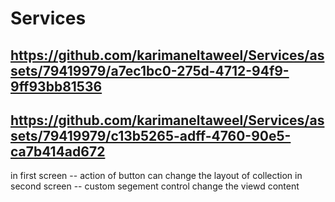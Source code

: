 # Services
https://github.com/karimaneltaweel/Services/assets/79419979/a7ec1bc0-275d-4712-94f9-9ff93bb81536
------------------------------------------------------------------------------------------------
https://github.com/karimaneltaweel/Services/assets/79419979/c13b5265-adff-4760-90e5-ca7b414ad672
------------------------------------------------------------------------------------------------
in first screen -- action of button can change the layout of  collection 
in second screen -- custom segement control change the viewd content
